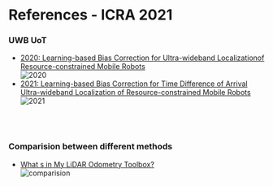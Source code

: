 # References - ICRA 2021

<!---
Started to write on Sep 1 2021
Jungwon
-->


### UWB UoT

- [2020: Learning-based Bias Correction for Ultra-wideband Localizationof Resource-constrained Mobile Robots ](https://arxiv.org/abs/2003.09371)  
![2020](https://user-images.githubusercontent.com/46463022/131751671-faa3a935-83a7-49ce-b38e-5eedd06da3ba.png)  
- [2021: Learning-based Bias Correction for Time Difference of Arrival Ultra-wideband Localization of Resource-constrained Mobile Robots ](https://arxiv.org/abs/2103.01885)  
![2021](https://user-images.githubusercontent.com/46463022/131751263-a1e44428-31bc-495f-8f5f-13f93756a9cd.png)




<br/>
<br/>


### Comparision between different methods
- [What s in My LiDAR Odometry Toolbox?](https://arxiv.org/abs/2103.09708)  
![comparision](https://user-images.githubusercontent.com/46463022/131752670-51148481-b147-42be-8f3c-5984f033c786.png)

<br/>
<br/>
